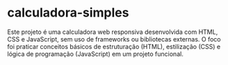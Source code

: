 # calculadora-simples
Este projeto é uma calculadora web responsiva desenvolvida com HTML, CSS e JavaScript, sem uso de frameworks ou bibliotecas externas. O foco foi praticar conceitos básicos de estruturação (HTML), estilização (CSS) e lógica de programação (JavaScript) em um projeto funcional.
